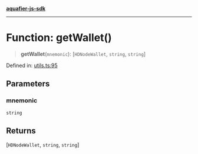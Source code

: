 [**aquafier-js-sdk**](../README.md)

***

# Function: getWallet()

> **getWallet**(`mnemonic`): \[`HDNodeWallet`, `string`, `string`\]

Defined in: [utils.ts:95](https://github.com/inblockio/aqua-verifier-js-lib/blob/09413c69301a51b584d51846ffabc4d8f820b4fa/src/utils.ts#L95)

## Parameters

### mnemonic

`string`

## Returns

\[`HDNodeWallet`, `string`, `string`\]
